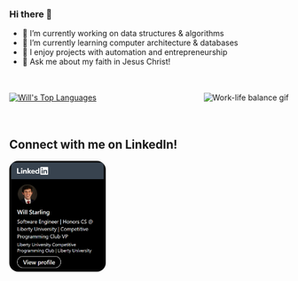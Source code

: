### Hi there 👋
- 🔭 I’m currently working on data structures & algorithms
- 🌱 I’m currently learning computer architecture & databases
- 🤔 I enjoy projects with automation and entrepreneurship
- 💬 Ask me about my faith in Jesus Christ!
<br />
<br />

<div id="langs">
    <a href="https://github.com/anuraghazra/github-readme-stats"><img alt="Will's Top Languages" src="https://denvercoder1-github-readme-stats.vercel.app/api/top-langs/?username=willisaur&langs_count=8&layout=compact&theme=react&hide_border=true&bg_color=1F222E&title_color=F85D7F&icon_color=F8D866&hide=Jupyter%20Notebook,Roff" height="200px"/></a>
    <img src="./Work-life balance - Copy.gif" alt="Work-life balance gif" align="right" height="200px" data-target="animated-image.originalImage">
</div>

<br />
<br />

## Connect with me on LinkedIn!
<a href="https://www.linkedin.com/in/willstarling/">
    <img src="./LinkedIn.png" style="border-radius:1rem" height="200px" />
</a>